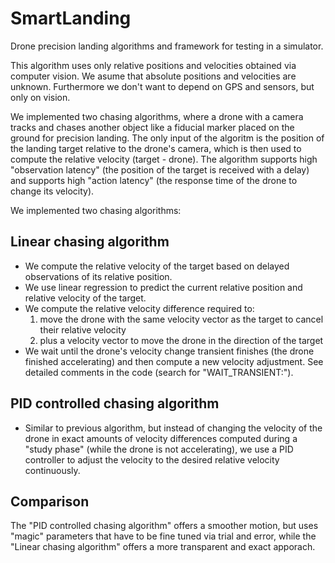 # SmartLanding

Drone precision landing algorithms and framework for testing in a simulator.

This algorithm uses only relative positions and velocities obtained via computer vision.
We asume that absolute positions and velocities are unknown. Furthermore we don't want to depend on GPS and sensors, but only on vision.

We implemented two chasing algorithms, where a drone with a camera tracks and chases another object like a fiducial marker placed on the ground for precision landing.
The only input of the algoritm is the position of the landing target relative to the drone's camera, which is then used to compute the relative velocity (target - drone).
The algorithm supports high "observation latency" (the position of the target is received with a delay)
and supports high "action latency" (the response time of the drone to change its velocity).

We implemented two chasing algorithms:

## Linear chasing algorithm

- We compute the relative velocity of the target based on delayed observations of its relative position.
- We use linear regression to predict the current relative position and relative velocity of the target.
- We compute the relative velocity difference required to:
	1) move the drone with the same velocity vector as the target to cancel their relative velocity
	2) plus a velocity vector to move the drone in the direction of the target
- We wait until the drone's velocity change transient finishes (the drone finished accelerating) and then compute a new velocity adjustment. See detailed comments in the code (search for "WAIT_TRANSIENT:").

## PID controlled chasing algorithm

- Similar to previous algorithm, but instead of changing the velocity of the drone in exact amounts of velocity differences computed during a "study phase" (while the drone is not accelerating),
  we use a PID controller to adjust the velocity to the desired relative velocity continuously.

## Comparison

The "PID controlled chasing algorithm" offers a smoother motion, but uses "magic" parameters that have to be fine tuned via trial and error, while the "Linear chasing algorithm" offers a more transparent and exact apporach.
